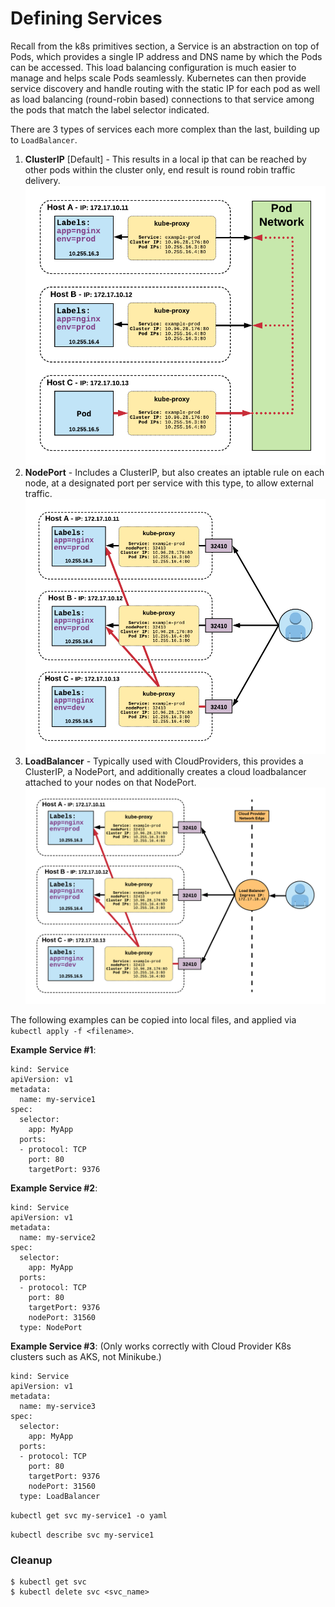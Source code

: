 # Defining Services

Recall from the k8s primitives section, a Service is an abstraction on top of Pods, which provides a single IP address and DNS name by which the Pods can be accessed. This load balancing configuration is much easier to manage and helps scale Pods seamlessly.
Kubernetes can then provide service discovery and handle routing with the static IP for each pod as well as load balancing (round-robin based) connections to that service among the pods that match the label selector indicated.

There are 3 types of services each more complex than the last, building up to `LoadBalancer`.

1. __ClusterIP__ [Default] - This results in a local ip that can be reached by other pods within the cluster only, end result is round robin traffic delivery.
![ClusterIP](img/service_-_clusterip.png)
2. __NodePort__ - Includes a ClusterIP, but also creates an iptable rule on each node, at a designated port per service with this type, to allow external traffic.
![NodePort](img/service_-_nodeport.png)
3. __LoadBalancer__ - Typically used with CloudProviders, this provides a ClusterIP, a NodePort, and additionally creates a cloud loadbalancer attached to your nodes on that NodePort.
![LoadBalancer](img/service_-_loadbalancer.png)

The following examples can be copied into local files, and applied via `kubectl apply -f <filename>`.

__Example Service #1__:

```
kind: Service
apiVersion: v1
metadata:
  name: my-service1
spec:
  selector:
    app: MyApp
  ports:
  - protocol: TCP
    port: 80
    targetPort: 9376
```

__Example Service #2__:

```
kind: Service
apiVersion: v1
metadata:
  name: my-service2
spec:
  selector:
    app: MyApp
  ports:
  - protocol: TCP
    port: 80
    targetPort: 9376
    nodePort: 31560
  type: NodePort
```

__Example Service #3__: (Only works correctly with Cloud Provider K8s clusters such as AKS, not Minikube.)

```
kind: Service
apiVersion: v1
metadata:
  name: my-service3
spec:
  selector:
    app: MyApp
  ports:
  - protocol: TCP
    port: 80
    targetPort: 9376
    nodePort: 31560
  type: LoadBalancer
```


`kubectl get svc my-service1 -o yaml`

`kubectl describe svc my-service1`

### Cleanup

```
$ kubectl get svc
$ kubectl delete svc <svc_name>
```

